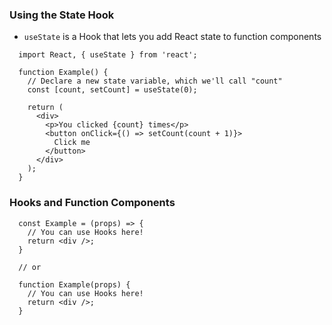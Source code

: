 ### Using the State Hook
- `useState` is a Hook that lets you add React state to function components
```
  import React, { useState } from 'react';

  function Example() {
    // Declare a new state variable, which we'll call "count"
    const [count, setCount] = useState(0);

    return (
      <div>
        <p>You clicked {count} times</p>
        <button onClick={() => setCount(count + 1)}>
          Click me
        </button>
      </div>
    );
  }
```

### Hooks and Function Components
```
  const Example = (props) => {
    // You can use Hooks here!
    return <div />;
  }

  // or

  function Example(props) {
    // You can use Hooks here!
    return <div />;
  }
```